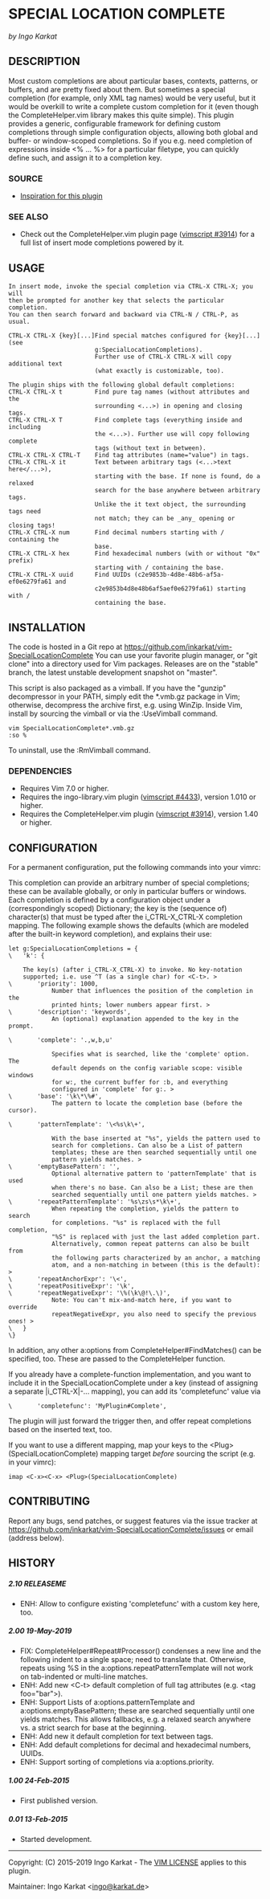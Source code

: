 SPECIAL LOCATION COMPLETE
===============================================================================
_by Ingo Karkat_

DESCRIPTION
------------------------------------------------------------------------------

Most custom completions are about particular bases, contexts, patterns, or
buffers, and are pretty fixed about them. But sometimes a special completion
(for example, only XML tag names) would be very useful, but it would be
overkill to write a complete custom completion for it (even though the
CompleteHelper.vim library makes this quite simple).
This plugin provides a generic, configurable framework for defining custom
completions through simple configuration objects, allowing both global and
buffer- or window-scoped completions. So if you e.g. need completion of
expressions inside &lt;% ... %&gt; for a particular filetype, you can quickly define
such, and assign it to a completion key.

### SOURCE

- [Inspiration for this plugin](http://stackoverflow.com/questions/28496473/a-particular-text-tagging-system-in-vim)

### SEE ALSO

- Check out the CompleteHelper.vim plugin page ([vimscript #3914](http://www.vim.org/scripts/script.php?script_id=3914)) for a full
  list of insert mode completions powered by it.

USAGE
------------------------------------------------------------------------------

    In insert mode, invoke the special completion via CTRL-X CTRL-X; you will
    then be prompted for another key that selects the particular completion.
    You can then search forward and backward via CTRL-N / CTRL-P, as usual.

    CTRL-X CTRL-X {key}[...]Find special matches configured for {key}[...] (see
                            g:SpecialLocationCompletions).
                            Further use of CTRL-X CTRL-X will copy additional text
                            (what exactly is customizable, too).

    The plugin ships with the following global default completions:
    CTRL-X CTRL-X t         Find pure tag names (without attributes and the
                            surrounding <...>) in opening and closing tags.
    CTRL-X CTRL-X T         Find complete tags (everything inside and including
                            the <...>). Further use will copy following complete
                            tags (without text in between).
    CTRL-X CTRL-X CTRL-T    Find tag attributes (name="value") in tags.
    CTRL-X CTRL-X it        Text between arbitrary tags (<...>text here</...>),
                            starting with the base. If none is found, do a relaxed
                            search for the base anywhere between arbitrary tags.
                            Unlike the it text object, the surrounding tags need
                            not match; they can be _any_ opening or closing tags!
    CTRL-X CTRL-X num       Find decimal numbers starting with / containing the
                            base.
    CTRL-X CTRL-X hex       Find hexadecimal numbers (with or without "0x" prefix)
                            starting with / containing the base.
    CTRL-X CTRL-X uuid      Find UUIDs (c2e9853b-4d8e-48b6-af5a-ef0e6279fa61 and
                            c2e9853b4d8e48b6af5aef0e6279fa61) starting with /
                            containing the base.

INSTALLATION
------------------------------------------------------------------------------

The code is hosted in a Git repo at
    https://github.com/inkarkat/vim-SpecialLocationComplete
You can use your favorite plugin manager, or "git clone" into a directory used
for Vim packages. Releases are on the "stable" branch, the latest unstable
development snapshot on "master".

This script is also packaged as a vimball. If you have the "gunzip"
decompressor in your PATH, simply edit the \*.vmb.gz package in Vim; otherwise,
decompress the archive first, e.g. using WinZip. Inside Vim, install by
sourcing the vimball or via the :UseVimball command.

    vim SpecialLocationComplete*.vmb.gz
    :so %

To uninstall, use the :RmVimball command.

### DEPENDENCIES

- Requires Vim 7.0 or higher.
- Requires the ingo-library.vim plugin ([vimscript #4433](http://www.vim.org/scripts/script.php?script_id=4433)), version 1.010 or
  higher.
- Requires the CompleteHelper.vim plugin ([vimscript #3914](http://www.vim.org/scripts/script.php?script_id=3914)), version 1.40 or
  higher.

CONFIGURATION
------------------------------------------------------------------------------

For a permanent configuration, put the following commands into your vimrc:

This completion can provide an arbitrary number of special completions; these
can be available globally, or only in particular buffers or windows. Each
completion is defined by a configuration object under a (correspondingly
scoped) Dictionary; the key is the (sequence of) character(s) that must be
typed after the i\_CTRL-X\_CTRL-X completion mapping. The following example
shows the defaults (which are modeled after the built-in keyword completion),
and explains their use:

    let g:SpecialLocationCompletions = {
    \   'k': {

        The key(s) (after i_CTRL-X_CTRL-X) to invoke. No key-notation
        supported; i.e. use ^T (as a single char) for <C-t>. >
    \       'priority': 1000,
                Number that influences the position of the completion in the
                printed hints; lower numbers appear first. >
    \       'description': 'keywords',
                An (optional) explanation appended to the key in the prompt.

    \       'complete': '.,w,b,u'

                Specifies what is searched, like the 'complete' option. The
                default depends on the config variable scope: visible windows
                for w:, the current buffer for :b, and everything
                configured in 'complete' for g:. >
    \       'base': '\k\*\%#',
                The pattern to locate the completion base (before the cursor).

    \       'patternTemplate': '\<%s\k\+',

                With the base inserted at "%s", yields the pattern used to
                search for completions. Can also be a List of pattern
                templates; these are then searched sequentially until one
                pattern yields matches. >
    \       'emptyBasePattern': '',
                Optional alternative pattern to 'patternTemplate' that is used
                when there's no base. Can also be a List; these are then
                searched sequentially until one pattern yields matches. >
    \       'repeatPatternTemplate': '%s\zs\s*\k\+',
                When repeating the completion, yields the pattern to search
                for completions. "%s" is replaced with the full completion,
                "%S" is replaced with just the last added completion part.
                Alternatively, common repeat patterns can also be built from
                the following parts characterized by an anchor, a matching
                atom, and a non-matching in between (this is the default): >
    \       'repeatAnchorExpr': '\<',
    \       'repeatPositiveExpr': '\k',
    \       'repeatNegativeExpr': '\%(\k\@!\.\)',
                Note: You can't mix-and-match here, if you want to override
                repeatNegativeExpr, you also need to specify the previous ones! >
    \   }
    \}
In addition, any other a:options from CompleteHelper#FindMatches() can be
specified, too. These are passed to the CompleteHelper function.

If you already have a complete-function implementation, and you want to
include it in the SpecialLocationComplete under a key (instead of assigning a
separate |i\_CTRL-X|-... mapping), you can add its 'completefunc' value via

    \       'completefunc': 'MyPlugin#Complete',

The plugin will just forward the trigger then, and offer repeat completions
based on the inserted text, too.

If you want to use a different mapping, map your keys to the
&lt;Plug&gt;(SpecialLocationComplete) mapping target _before_ sourcing the script
(e.g. in your vimrc):

    imap <C-x><C-x> <Plug>(SpecialLocationComplete)

CONTRIBUTING
------------------------------------------------------------------------------

Report any bugs, send patches, or suggest features via the issue tracker at
https://github.com/inkarkat/vim-SpecialLocationComplete/issues or email
(address below).

HISTORY
------------------------------------------------------------------------------

##### 2.10    RELEASEME
- ENH: Allow to configure existing 'completefunc' with a custom key here, too.

##### 2.00    19-May-2019
- FIX: CompleteHelper#Repeat#Processor() condenses a new line and the
  following indent to a single space; need to translate that. Otherwise,
  repeats using %S in the a:options.repeatPatternTemplate will not work on
  tab-indented or multi-line matches.
- ENH: Add new &lt;C-t&gt; default completion of full tag attributes (e.g. &lt;tag
  foo="bar"&gt;).
- ENH: Support Lists of a:options.patternTemplate and
  a:options.emptyBasePattern; these are searched sequentially until one yields
  matches. This allows fallbacks, e.g. a relaxed search anywhere vs. a strict
  search for base at the beginning.
- ENH: Add new it default completion for text between tags.
- ENH: Add default completions for decimal and hexadecimal numbers, UUIDs.
- ENH: Support sorting of completions via a:options.priority.

##### 1.00    24-Feb-2015
- First published version.

##### 0.01    13-Feb-2015
- Started development.

------------------------------------------------------------------------------
Copyright: (C) 2015-2019 Ingo Karkat -
The [VIM LICENSE](http://vimdoc.sourceforge.net/htmldoc/uganda.html#license) applies to this plugin.

Maintainer:     Ingo Karkat &lt;ingo@karkat.de&gt;
